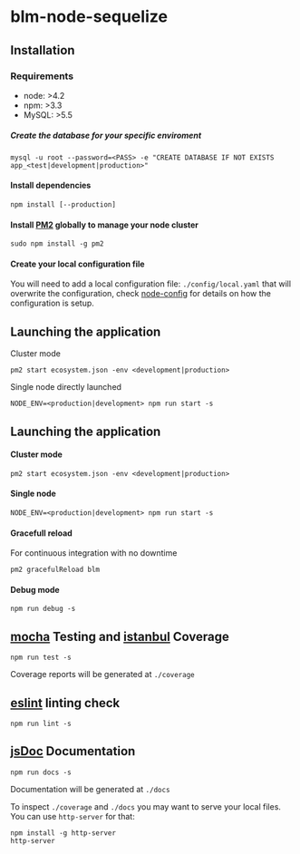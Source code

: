 # blm-node-sequelize

## Installation

### Requirements

- node: >4.2
- npm: >3.3
- MySQL: >5.5

##### Create the database for your specific enviroment
```
mysql -u root --password=<PASS> -e "CREATE DATABASE IF NOT EXISTS app_<test|development|production>"
```

#### Install dependencies

```
npm install [--production]
```

#### Install [PM2](https://github.com/Unitech/pm2) globally to manage your node cluster
```
sudo npm install -g pm2
```

#### Create your local configuration file

You will need to add a local configuration file: `./config/local.yaml` that
will overwrite the configuration, check [node-config](https://github.com/lorenwest/node-config) for details on how the configuration is setup.

## Launching the application

Cluster mode

```
pm2 start ecosystem.json -env <development|production>
```

Single node directly launched

```
NODE_ENV=<production|development> npm run start -s
```
## Launching the application


#### Cluster mode

```
pm2 start ecosystem.json -env <development|production>
```

#### Single node

```
NODE_ENV=<production|development> npm run start -s
```

#### Gracefull reload

For continuous integration with no downtime

```
pm2 gracefulReload blm
```

#### Debug mode

```
npm run debug -s
```

## [mocha](https://mochajs.org/) Testing and [istanbul](https://github.com/gotwarlost/istanbul) Coverage

```
npm run test -s
```

Coverage reports will be generated at `./coverage`

## [eslint](http://eslint.org/) linting check

```
npm run lint -s

```
## [jsDoc](http://usejsdoc.org/) Documentation

```
npm run docs -s
```

Documentation will be generated at `./docs`


To inspect `./coverage` and `./docs` you may want to serve your local files.
You can use `http-server` for that:

```
npm install -g http-server
http-server
```
